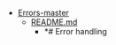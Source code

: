 - <a href = "E:\Node_projects\Node_Way\ArchivTSH_2\ArhivTimur_2\Errors-master\cat.Errors-master\dir.Errors-master.md">Errors-master</a>
    - <a href = "E:\Node_projects\Node_Way\ArchivTSH_2\ArhivTimur_2\Errors-master\README.md">README.md</a>
        - *# Error handling

